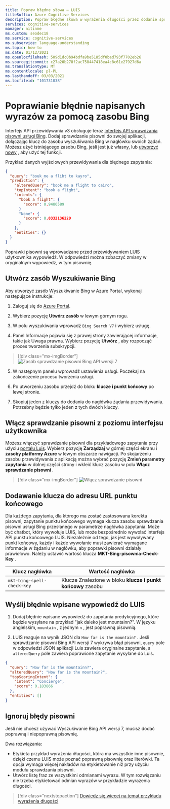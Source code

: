 ```yaml
---
title: Popraw błędne słowa — LUIS
titleSuffix: Azure Cognitive Services
description: Popraw błędne słowa w wyrażenia długości przez dodanie sprawdzanie pisowni Bing API wersji 7 do zapytań LUIS Endpoint.
services: cognitive-services
manager: nitinme
ms.custom: seodec18
ms.service: cognitive-services
ms.subservice: language-understanding
ms.topic: how-to
ms.date: 01/12/2021
ms.openlocfilehash: 509d1dc0b94bdfa9be5185df0bad793f7702eb26
ms.sourcegitcommit: c27a20b278f2ac758447418ea4c8c61e27927d6a
ms.translationtype: MT
ms.contentlocale: pl-PL
ms.lasthandoff: 03/03/2021
ms.locfileid: "101731038"
---
```

# <a name="correct-misspelled-words-with-bing-resource"></a>Poprawianie błędnie napisanych wyrazów za pomocą zasobu Bing

Interfejs API przewidywania v3 obsługuje teraz [interfejs API sprawdzania pisowni usługi Bing](/bing/search-apis/bing-spell-check/overview). Dodaj sprawdzanie pisowni do swojej aplikacji, dołączając klucz do zasobu wyszukiwania Bing w nagłówku swoich żądań. Możesz użyć istniejącego zasobu Bing, jeśli jest już własny, lub [utworzyć nowy](https://portal.azure.com/#create/Microsoft.BingSearch) , aby użyć tej funkcji. 

Przykład danych wyjściowych przewidywania dla błędnego zapytania:

```json
{
  "query": "bouk me a fliht to kayro",
  "prediction": {
    "alteredQuery": "book me a flight to cairo",
    "topIntent": "book a flight",
    "intents": {
      "book a flight": {
        "score": 0.9480589
      }
      "None": {
        "score": 0.0332136229
      }
    },
    "entities": {}
  }
}
```

Poprawki pisowni są wprowadzane przed przewidywaniem LUIS użytkownika wypowiedź. W odpowiedzi można zobaczyć zmiany w oryginalnym wypowiedź, w tym pisownię.

## <a name="create-bing-search-resource"></a>Utwórz zasób Wyszukiwanie Bing

Aby utworzyć zasób Wyszukiwanie Bing w Azure Portal, wykonaj następujące instrukcje:

1. Zaloguj się do [Azure Portal](https://portal.azure.com).

2. Wybierz pozycję **Utwórz zasób** w lewym górnym rogu.

3. W polu wyszukiwania wprowadź `Bing Search V7` i wybierz usługę.

4. Panel Informacje pojawia się z prawej strony zawierającej informacje, takie jak Uwaga prawna. Wybierz pozycję **Utwórz** , aby rozpocząć proces tworzenia subskrypcji.

> [!div class="mx-imgBorder"]
> ![Zasób sprawdzanie pisowni Bing API wersji 7](./media/luis-tutorial-bing-spellcheck/bing-search-resource-portal.png)

5. W następnym panelu wprowadź ustawienia usługi. Poczekaj na zakończenie procesu tworzenia usługi.

6. Po utworzeniu zasobu przejdź do bloku **klucze i punkt końcowy** po lewej stronie. 

7. Skopiuj jeden z kluczy do dodania do nagłówka żądania przewidywania. Potrzebny będzie tylko jeden z tych dwóch kluczy.

<!--
## Using the key in LUIS test panel
There are two places in LUIS to use the key. The first is in the [test panel](luis-interactive-test.md#view-bing-spell-check-corrections-in-test-panel). The key isn't saved into LUIS but instead is a session variable. You need to set the key every time you want the test panel to apply the Bing Spell Check API v7 service to the utterance. See [instructions](luis-interactive-test.md#view-bing-spell-check-corrections-in-test-panel) in the test panel for setting the key.
-->
## <a name="enable-spell-check-from-ui"></a>Włącz sprawdzanie pisowni z poziomu interfejsu użytkownika 
Możesz włączyć sprawdzanie pisowni dla przykładowego zapytania przy użyciu [portalu Luis](https://www.luis.ai). Wybierz pozycję **Zarządzaj** w górnej części ekranu i **zasoby platformy Azure** w lewym obszarze nawigacji. Po skojarzeniu zasobu przewidywania z aplikacją można wybrać pozycję **Zmień parametry zapytania** w dolnej części strony i wkleić klucz zasobu w polu **Włącz sprawdzanie pisowni** .
    
   > [!div class="mx-imgBorder"]
   > ![Włącz sprawdzanie pisowni](./media/luis-tutorial-bing-spellcheck/spellcheck-query-params.png)


## <a name="adding-the-key-to-the-endpoint-url"></a>Dodawanie klucza do adresu URL punktu końcowego
Dla każdego zapytania, dla którego ma zostać zastosowana korekta pisowni, zapytanie punktu końcowego wymaga klucza zasobu sprawdzania pisowni usługi Bing przesłanego w parametrze nagłówka zapytania. Może być chatbot, który wywołuje LUIS, lub może bezpośrednio wywołać interfejs API punktu końcowego LUIS. Niezależnie od tego, jak jest wywoływany punkt końcowy, każdy i każde wywołanie musi zawierać wymagane informacje w żądaniu w nagłówku, aby poprawki pisowni działały prawidłowo. Należy ustawić wartość klucza **MKT-Bing-pisownia-Check-Key** .

|Klucz nagłówka|Wartość nagłówka|
|--|--|
|`mkt-bing-spell-check-key`|Klucze Znalezione w bloku **klucze i punkt końcowy** zasobu|

## <a name="send-misspelled-utterance-to-luis"></a>Wyślij błędnie wpisane wypowiedź do LUIS
1. Dodaj błędnie wpisane wypowiedź do zapytania predykcyjnego, które będzie wysyłane na przykład "jak daleko jest mountainn?". W języku angielskim, `mountain` , z jednym `n` , jest poprawną pisownią.

2. LUIS reaguje na wynik JSON dla `How far is the mountain?` . Jeśli sprawdzanie pisowni Bing API wersji 7 wykrywa błąd pisowni, `query` pole w odpowiedzi JSON aplikacji Luis zawiera oryginalne zapytanie, a `alteredQuery` pole zawiera poprawione zapytanie wysyłane do Luis.

```json
{
  "query": "How far is the mountainn?",
  "alteredQuery": "How far is the mountain?",
  "topScoringIntent": {
    "intent": "Concierge",
    "score": 0.183866
  },
  "entities": []
}
```

## <a name="ignore-spelling-mistakes"></a>Ignoruj błędy pisowni

Jeśli nie chcesz używać Wyszukiwanie Bing API wersji 7, musisz dodać poprawną i niepoprawną pisownię.

Dwa rozwiązania:

* Etykieta przykład wyrażenia długości, która ma wszystkie inne pisownie, dzięki czemu LUIS może poznać poprawną pisownię oraz literówki. Ta opcja wymaga więcej nakładów na etykietowanie niż przy użyciu modułu sprawdzania pisowni.
* Utwórz listę fraz ze wszystkimi odmianami wyrazu. W tym rozwiązaniu nie trzeba etykietować odmian wyrazów w przykładzie wyrażenia długości.


> [!div class="nextstepaction"]
> [Dowiedz się więcej na temat przykładu wyrażenia długości](./luis-how-to-add-entities.md)